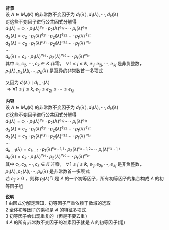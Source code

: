 **背景**    
设 $A\in M_n(K)$ 的非常数不变因子为 $d_1(\lambda),d_1(\lambda),\cdots,d_k(\lambda)$     
对这些不变因子进行公共因式分解得    
 $d_1(\lambda)=c_1\cdot p_1(\lambda)^{e_{11}}\cdot p_2(\lambda)^{e_{12}}\cdots \cdot p_t(\lambda)^{e_{1t}}$     
 $d_2(\lambda)=c_2\cdot p_1(\lambda)^{e_{21}}\cdot p_2(\lambda)^{e_{22}}\cdots \cdot p_t(\lambda)^{e_{2t}}$     
 $d_3(\lambda)=c_3\cdot p_1(\lambda)^{e_{31}}\cdot p_2(\lambda)^{e_{32}}\cdots \cdot p_t(\lambda)^{e_{3t}}$     
 $\cdots$     
 $d_k(\lambda)=c_k\cdot p_1(\lambda)^{e_{k1}}\cdot p_2(\lambda)^{e_{k2}}\cdots \cdot p_t(\lambda)^{e_{kt}}$     
其中 $c_1,c_2,\cdots,c_k\in K$ 非零， $\forall 1\le j\le k,\ e_{1j}, e_{2j}, \cdots, e_{kj}$ 是非负整数，    
 $p_1(\lambda),p_2(\lambda),\cdots,p_k(\lambda)$ 是互异的非常数首一多项式    
    
又因为 $d_i(\lambda)\mid d_{i+1}(\lambda)$     
 $\Rightarrow\forall 1\le j\le k,\ e_{1j}\le e_{2j}\le\cdots\le e_{kj}$     
    
**内容**    
设 $A\in M_n(K)$ 的非常数不变因子为 $d_1(\lambda),d_1(\lambda),\cdots,d_k(\lambda)$     
对这些不变因子进行公共因式分解得    
 $d_1(\lambda)=c_1\cdot p_1(\lambda)^{e_{11}}\cdot p_2(\lambda)^{e_{12}}\cdots \cdot p_t(\lambda)^{e_{1t}}$     
 $d_2(\lambda)=c_2\cdot p_1(\lambda)^{e_{21}}\cdot p_2(\lambda)^{e_{22}}\cdots \cdot p_t(\lambda)^{e_{2t}}$     
 $d_3(\lambda)=c_3\cdot p_1(\lambda)^{e_{31}}\cdot p_2(\lambda)^{e_{32}}\cdots \cdot p_t(\lambda)^{e_{3t}}$     
 $\cdots$     
 $d_{k-1}(\lambda)=c_{k-1}\cdot p_1(\lambda)^{e_{k-1,1}}\cdot p_2(\lambda)^{e_{k-1,2}}\cdots \cdot p_t(\lambda)^{e_{k-1,t}}$     
 $d_k(\lambda)=c_k\cdot p_1(\lambda)^{e_{k1}}\cdot p_2(\lambda)^{e_{k2}}\cdots \cdot p_t(\lambda)^{e_{kt}}$     
其中 $c_1,c_2,\cdots,c_k\in K$ 非零， $\forall 1\le j\le k,\ e_{1j}, e_{2j}, \cdots, e_{kj}$ 是非负整数，    
 $p_1(\lambda),p_2(\lambda),\cdots,p_k(\lambda)$ 是非常数首一多项式    
若 $e_{ij}>0$ ，则称 $p_j(\lambda)^{e_{ij}}$ 是 $A$ 的一个初等因子，所有初等因子的集合构成 $A$ 的初等因子组    
    
**说明**    
1 由因式分解定理知，初等因子严重依赖于数域的选取    
2 全体初等因子的乘积是 $A$ 的特征多项式    
3 初等因子会出现重复的（但是不要去重）    
4  $A$ 的所有非常数不变因子的准素因子就是 $A$ 的初等因子(组)    
